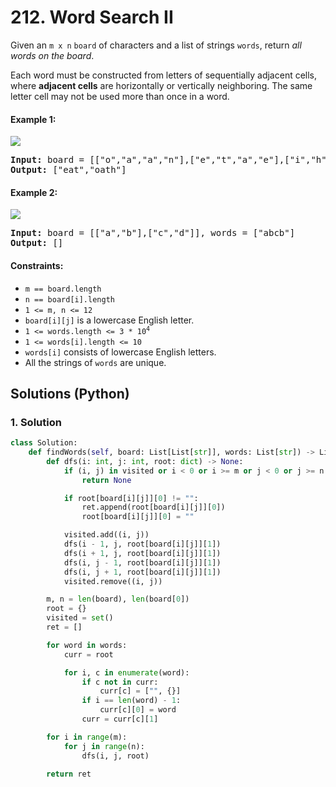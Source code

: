 # 212. Word Search II
Given an `m x n` `board` of characters and a list of strings `words`, return *all words on the board*.

Each word must be constructed from letters of sequentially adjacent cells, where **adjacent cells** are horizontally or vertically neighboring. The same letter cell may not be used more than once in a word.

#### Example 1:
![](https://assets.leetcode.com/uploads/2020/11/07/search1.jpg)
<pre>
<strong>Input:</strong> board = [["o","a","a","n"],["e","t","a","e"],["i","h","k","r"],["i","f","l","v"]], words = ["oath","pea","eat","rain"]
<strong>Output:</strong> ["eat","oath"]
</pre>

#### Example 2:
![](https://assets.leetcode.com/uploads/2020/11/07/search2.jpg)
<pre>
<strong>Input:</strong> board = [["a","b"],["c","d"]], words = ["abcb"]
<strong>Output:</strong> []
</pre>

#### Constraints:
* `m == board.length`
* `n == board[i].length`
* `1 <= m, n <= 12`
* `board[i][j]` is a lowercase English letter.
* <code>1 <= words.length <= 3 * 10<sup>4</sup></code>
* `1 <= words[i].length <= 10`
* `words[i]` consists of lowercase English letters.
* All the strings of `words` are unique.

## Solutions (Python)

### 1. Solution
```Python
class Solution:
    def findWords(self, board: List[List[str]], words: List[str]) -> List[str]:
        def dfs(i: int, j: int, root: dict) -> None:
            if (i, j) in visited or i < 0 or i >= m or j < 0 or j >= n or board[i][j] not in root:
                return None

            if root[board[i][j]][0] != "":
                ret.append(root[board[i][j]][0])
                root[board[i][j]][0] = ""

            visited.add((i, j))
            dfs(i - 1, j, root[board[i][j]][1])
            dfs(i + 1, j, root[board[i][j]][1])
            dfs(i, j - 1, root[board[i][j]][1])
            dfs(i, j + 1, root[board[i][j]][1])
            visited.remove((i, j))

        m, n = len(board), len(board[0])
        root = {}
        visited = set()
        ret = []

        for word in words:
            curr = root

            for i, c in enumerate(word):
                if c not in curr:
                    curr[c] = ["", {}]
                if i == len(word) - 1:
                    curr[c][0] = word
                curr = curr[c][1]

        for i in range(m):
            for j in range(n):
                dfs(i, j, root)

        return ret
```
